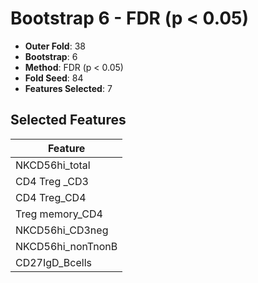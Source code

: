 # Bootstrap 6 - FDR (p < 0.05)

- **Outer Fold**: 38
- **Bootstrap**: 6
- **Method**: FDR (p < 0.05)
- **Fold Seed**: 84
- **Features Selected**: 7

## Selected Features

| Feature |
|---------|
| NKCD56hi_total |
| CD4 Treg _CD3 |
| CD4 Treg_CD4 |
| Treg memory_CD4 |
| NKCD56hi_CD3neg |
| NKCD56hi_nonTnonB |
| CD27IgD_Bcells |
